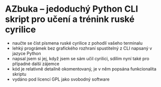 # AZbuka – jedoduchý Python CLI skript pro učení a trénink ruské cyrilice
- naučte se číst písmena ruské cyrilice z pohodlí vašeho terminalu
- lehký prográmek bez grafického rozhraní spustitelný z CLI napsaný v jazyce Python
- napsal jsem si jej, když jsem se sám učil cyrilici, sdílím nyní také pro případné další zájemce
- kód je relativně detailně okomentovaný, je v něm popsána funkcionalita skriptu
- vydáno pod licencí GPL jako svobodný software
